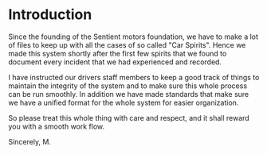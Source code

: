 # Introduction

Since the founding of the Sentient motors foundation, we have to make a lot of files to keep up with all the cases of so called "Car Spirits". Hence we made this system shortly after the first few spirits that we found to document every incident that we had experienced and recorded.

I have instructed our drivers staff members to keep a good track of things to maintain the integrity of the system and to make sure this whole process can be run smoothly. In addition we have made standards that make sure we have a unified format for the whole system for easier organization.

So please treat this whole thing with care and respect, and it shall reward you with a smooth work flow.

Sincerely,
M.
